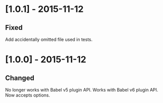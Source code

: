 # [1.0.1] - 2015-11-12

## Fixed

Add accidentally omitted file used in tests.

# [1.0.0] - 2015-11-12

## Changed

No longer works with Babel v5 plugin API. Works with Babel v6 plugin API. Now accepts options.

